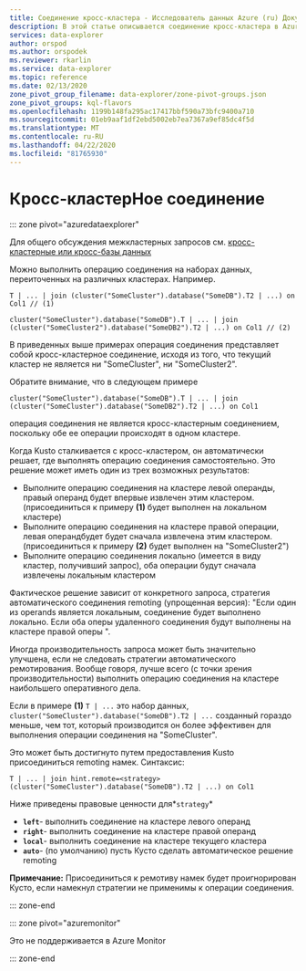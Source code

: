 ```yaml
---
title: Соединение кросс-кластера - Исследователь данных Azure (ru) Документы Майкрософт
description: В этой статье описывается соединение кросс-кластера в Azure Data Explorer.
services: data-explorer
author: orspod
ms.author: orspodek
ms.reviewer: rkarlin
ms.service: data-explorer
ms.topic: reference
ms.date: 02/13/2020
zone_pivot_group_filename: data-explorer/zone-pivot-groups.json
zone_pivot_groups: kql-flavors
ms.openlocfilehash: 1199b148fa295ac17417bbf590a73bfc9400a710
ms.sourcegitcommit: 01eb9aaf1df2ebd5002eb7ea7367a9ef85dc4f5d
ms.translationtype: MT
ms.contentlocale: ru-RU
ms.lasthandoff: 04/22/2020
ms.locfileid: "81765930"
---
```

# <a name="cross-cluster-join"></a>Кросс-кластерНое соединение

::: zone pivot="azuredataexplorer"

Для общего обсуждения межкластерных запросов см. [кросс-кластерные или кросс-базы данных](cross-cluster-or-database-queries.md)

Можно выполнить операцию соединения на наборах данных, переиточенных на различных кластерах. Например. 

```kusto
T | ... | join (cluster("SomeCluster").database("SomeDB").T2 | ...) on Col1 // (1)

cluster("SomeCluster").database("SomeDB").T | ... | join (cluster("SomeCluster2").database("SomeDB2").T2 | ...) on Col1 // (2)
```

В приведенных выше примерах операция соединения представляет собой кросс-кластерное соединение, исходя из того, что текущий кластер не является ни "SomeCluster", ни "SomeCluster2".

Обратите внимание, что в следующем примере

```kusto
cluster("SomeCluster").database("SomeDB").T | ... | join (cluster("SomeCluster").database("SomeDB2").T2 | ...) on Col1 
```

операция соединения не является кросс-кластерным соединением, поскольку обе ее операции происходят в одном кластере.

Когда Kusto сталкивается с кросс-кластером, он автоматически решает, где выполнять операцию соединения самостоятельно. Это решение может иметь один из трех возможных результатов:
* Выполните операцию соединения на кластере левой операнды, правый операнд будет впервые извлечен этим кластером. (присоединиться к примеру **(1)** будет выполнен на локальном кластере)
* Выполните операцию соединения на кластере правой операции, левая операндбудет будет сначала извлечена этим кластером. (присоединиться к примеру **(2)** будет выполнен на "SomeCluster2")
* Выполните операцию соединения локально (имеется в виду кластер, получивший запрос), оба операции будут сначала извлечены локальным кластером

Фактическое решение зависит от конкретного запроса, стратегия автоматического соединения remoting (упрощенная версия): "Если один из operands является локальным, соединение будет выполнено локально. Если оба оперы удаленного соединения будут выполнены на кластере правой оперы ".

Иногда производительность запроса может быть значительно улучшена, если не следовать стратегии автоматического ремотирования. Вообще говоря, лучше всего (с точки зрения производительности) выполнить операцию соединения на кластере наибольшего оперативного дела.

Если в примере **(1)** ```T | ...``` это набор данных, ```cluster("SomeCluster").database("SomeDB").T2 | ...``` созданный гораздо меньше, чем тот, который производится он более эффективен для выполнения операции соединения на "SomeCluster".

Это может быть достигнуто путем предоставления Kusto присоединиться remoting намек. Синтаксис:

```kusto
T | ... | join hint.remote=<strategy> (cluster("SomeCluster").database("SomeDB").T2 | ...) on Col1
```

Ниже приведены правовые ценности для*`strategy`*
* **`left`**- выполнить соединение на кластере левого операнд 
* **`right`**- выполнить соединение на кластере правой операнд
* **`local`**- выполнить соединение на кластере текущего кластера
* **`auto`**- (по умолчанию) пусть Кусто сделать автоматическое решение remoting

**Примечание:** Присоединиться к ремотиву намек будет проигнорирован Кусто, если намекнул стратегии не применимы к операции соединения.

::: zone-end

::: zone pivot="azuremonitor"

Это не поддерживается в Azure Monitor

::: zone-end
